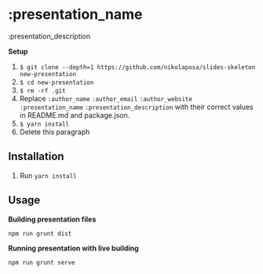 # :presentation_name

:presentation_description

**Setup**

1. `$ git clone --depth=1 https://github.com/nikolaposa/slides-skeleton new-presentation`
1. `$ cd new-presentation`
1. `$ rm -rf .git`
1. Replace `:author_name` `:author_email` `:author_website` `:presentation_name` `:presentation_description` with their correct values in README.md and package.json.
1. `$ yarn install`
1. Delete this paragraph

## Installation
1. Run `yarn install`

## Usage

**Building presentation files**

`npm run grunt dist`

**Running presentation with live building**

`npm run grunt serve`
